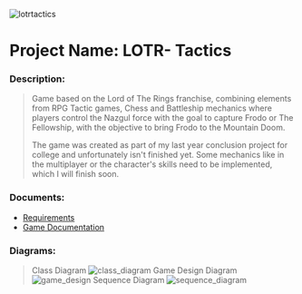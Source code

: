 ![lotrtactics](https://github.com/Ramisar/LOTR_Tactics/blob/4c5f05d947b0a87e9fae0bc42879a547b530da1d/thumbsnail_lotr.jpg)

# Project Name: LOTR- Tactics
### Description:
>Game based on the Lord of The Rings franchise, combining elements from RPG Tactic games, Chess and Battleship mechanics where players control the Nazgul force with the goal to capture Frodo or The Fellowship, with the objective to bring Frodo to the Mountain Doom.
>
>The game was created as part of my last year conclusion project for college and unfortunately isn't finished yet. Some mechanics like in the multiplayer or the character's skills need to be implemented, which I will finish soon.

### Documents:

- [Requirements](https://github.com/Ramisar/LOTR_Tactics/blob/84f6be2d1cf83b7e66a6243a71df096399e2c941/Requirements.pdf)
- [Game Documentation](https://github.com/Ramisar/LOTR_Tactics/blob/27bcf1f22b911601342a427d3907b182def08fa3/2960774_BSCH%20Project_LOTR%20Tactics.pdf)


### Diagrams:
>Class Diagram
![class_diagram](https://github.com/Ramisar/LOTR_Tactics/blob/84f6be2d1cf83b7e66a6243a71df096399e2c941/class_diagram.jpg)
>Game Design Diagram
![game_design](https://github.com/Ramisar/LOTR_Tactics/blob/84f6be2d1cf83b7e66a6243a71df096399e2c941/game_design_diagram.jpg)
>Sequence Diagram
![sequence_diagram](https://github.com/Ramisar/LOTR_Tactics/blob/84f6be2d1cf83b7e66a6243a71df096399e2c941/sequence_diagram.jpg)
